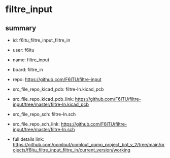 # filtre_input
 
## summary 
* id: f6itu_filtre_input_filtre_in
* user: f6itu
* name: filtre_input
* board: filtre_in
* repo: https://github.com/F6ITU/filtre-input
* src_file_repo_kicad_pcb: filtre-In.kicad_pcb
* src_file_repo_kicad_pcb_link: https://github.com/F6ITU/filtre-input/tree/master/filtre-In.kicad_pcb


* src_file_repo_sch: filtre-In.sch
* src_file_repo_sch_link: https://github.com/F6ITU/filtre-input/tree/master/filtre-In.sch
* full details link: https://github.com/oomlout/oomlout_oomp_project_bot_v_2/tree/main/projects/f6itu_filtre_input_filtre_in/current_version/working  







